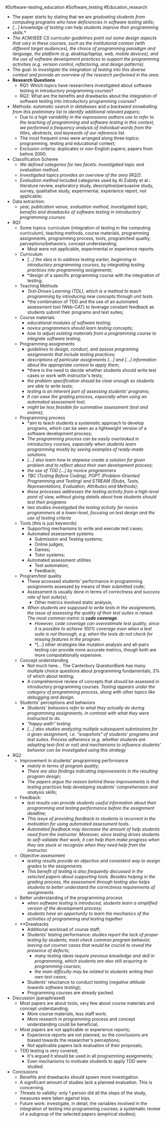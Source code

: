 #Software-testing_education #Software_testing #Education_research 
* The paper starts by stating that we are *graduating students from computing programs who have deficiencies in software testing skills*;
* *[...] knowledge of testing can help students improve their programming skills*.*
* *The ACM/IEEE CS curricular guidelines point out some design aspects that vary in these courses, such as the institutional context (with different target audiences), the choice of programming paradigm and language, the platform (e.g. desktop/laptop, web, mobile devices), and the use of software development practices to support the programming activities (e.g. version control, refactoring, and design patterns).*
* The goal: *to investigate the integration of testing into this diverse context and provide an overview of the research performed in the area*.
* **Research Questions**
	* RQ1: Which topics have researchers investigated about software testing in introductory programming courses?
	* RQ2: What are the benefits and drawbacks about the integration of software testing into introductory programming courses?
* Methods: *automatic search in databases* and *a backward snowballing from this preliminary list to identify additional relevant papers*;
	* Due to *a high variability in the expressions authors use to refer to the teaching of programming and software testing in this context, we performed a frequency analysis of individual words from the titles, abstracts, and keywords of our reference list.*
	* The most frequent ones were arranged along three topics: programming, testing and educational context;
	* Exclusion criteria: duplicates or non-English papers; papers from before 2000;
* Classification Scheme
	* *We defined categories for two facets: investigated topic and evaluation method*.
	* *Investigated topics provides an overview of the area (RQ2)*. 
	* *Evaluation method* included categories used by Al Zubidy et al.: literature review, exploratory study, descriptive/persuasive study, survey, qualitative study, experimental, experience report, not applicable;
* Data extraction:
	* *year, publication venue, evaluation method, investigated topic, benefits and drawbacks of software testing in introductory programming courses*
* RQ1
	* Some topics: curriculum (integration of testing in the computing curriculum), teaching methods, course materials, programming assignments, programming process, tools, program/test quality, perceptions/behaviors, concept understanding;
		* Most were not applicable, experimental or experience reports.
	* Curriculum
		* *[...] the idea is to address testing earlier, beginning in introductory programming courses, by integrating testing practices into programming assignments*;
		* *design of a specific programming course with the integration of testing;
	* Teaching Methods
		* *Test-Driven Learning (TDL), which is a method to teach programming by introducing new concepts through unit tests.*
		* *the combination of TDD and the use of an automated assessment tool (Web-CAT) to leverage constant feedback as students submit their programs and test suites;
	* Course materials
		* *educational modules of software testing*;
		* *novice programmers should learn testing concepts*;
		* *how to adjust existing materials from a programming course to integrate software testing*;
	* Programming assignments
		* *guidelines to design, conduct, and assess programing assignments that include testing practices*;
		* *descriptions of particular assignments [...] and [...] information about the appropriate context to apply them*;
		* *there is the need to decide whether students should write test cases or work with instructor's tests;
		* *the problem specification should be clear enough so students are able to write tests*;
		* *testing is an inherent part of assessing students' programs*;
		* *It can ease the grading process, especially when using an automated assessment tool*;
		* *might be less feasible for summative assessment (test and exams)*;
	* Programming process
		* *aim to teach students a systematic approach to develop programs, which can be seen as a lightweight version of a software development process;
		* *The programming process can be easily overlooked in introductory courses, especially when students learn programming mostly by seeing examples of ready-made solutions.*
		* *[...] also learn how to stepwise create a solution for given problem and to reflect about their own development process*;
		* *the use of TDD [...] by novice programmers*
		* *TBC (Testing Before Coding), POPT (Problem-Oriented Programming and Testing) and STREAM (Stubs, Tests, Representations, Evaluation, Attributes and Methods)*;
		* *these processes addresses the testing activity from a high-level point of view, without giving details about how students should test their programs*
		* *two studies investigated the testing activity for novice programmers at a lower-level, focusing on test design and the use of testing criteria*
	* Tools (this is just keywords)
		* Supporting mechanisms to write and execute test cases;
		* Automated assessment systems
			* Submission and Testing systems;
			* Online judges;
			* Games;
			* Tutor systems;
		* Automated assessment utilities
			* Test automation;
			* Feedback;
	* Program/test quality
		* These accessed students' performance in programming assignments assessed by means of their submitted code;
		* Assessment is usually done in terms of *correctness* and *success rate of test suite(s)*;
			* Other metrics involved static analysis;
		* *When students are supposed to write tests in the assignments, the issue of assessing the quality of their test suites is raised. The most common metric is **code coverage**.*
			* *However, code coverage can overestimate test quality, since it is possible to achieve 100% coverage even when a test suite is not thorough, e.g. when the tests do not check for missing features in the program.*
			* *[...] other strategies like mutation analysis and all-pairs testing can provide more accurate metrics, though both are more computationally expensive.
	* Concept understanding
		* Not much here... The Canterbury QuestionBank has many multiple choice questions about programming fundamentals, 3% of which about testing;
		* A comprehensive review of concepts that should be assessed in introductory programming courses. *Testing appears under the category of programming process, along with other topics like debugging and design.*
	* Students' perceptions and behaviors
		* *Students' behaviors refer to what they actually do during programming assignments, in contrast with what they were instructed to do.*
		* *"happy-path" testing*
		* *[...] also studies analyzing multiple subsequent submissions for a given assignment, i.e. "snapshots" of students' programs and test suites. Process adherence (e.g. whether students are adopting test-first or not) and mechanisms to influence students' behavior can be investigated using this strategy*
* RQ2
	* Improvement in students' programming performance
		* *mainly in terms of program quality*;
		* *There are also findings indicating improvements in the resulting program design*;
		* *The papers argue the reason behind these improvements is that testing practices help developing students' comprehension and analysis skills*;
	* Feedback:
		* *test results can provide students useful information about their programming and testing performance before the assignment deadline*;
		* *This issue of providing feedback to students is recurrent in the motivation for using automated assessment tools.*
		* *Automated feedback may decrease the amount of help students need from the instructor. Moreover, since testing drives students to self-validate their work, it can help them make progress when they are stuck or recognize when they need help from the instructor.*
	* Objective assessment
		* *testing results provide an objective and consistent way to assign grades to the assignments*
		* *This benefit of testing is also frequently discussed in the selected papers about supporting tools. Besides helping in the grading process, the assessment through testing also helps students to better understand the correctness requirements of assignments.*
	* Better understanding of the programming process
		* *when software testing is introduced, students learn a simplified version of the development process*;
		* *students have an opportunity to learn the mechanics of the activities of programming and testing together*
	* **Drawbacks
		* Additional workload of course staff;
		* Students' testing performance: *studies report the lack of proper testing by students*; *most check common program behavior, leaving out courner cases that would be crucial to reveal the presence of defects*;
			* *many testing ideas require previous knowledge and skill in programming, which students are also still acquiring in programming courses*;
			* *the main difficulty may be related to students writing their own test cases*;
		* Students' reluctance to conduct testing (*negative attitude towards software testing*);
		* Programming courses are already packed.
* Discussion (paraphrased)
	* Most papers are about tools, very few about course materials and concept understanding;
		* More course materials, less staff work;
		* More research in programming process and concept understanding could be beneficial;
	* Most papers are not applicable or experience reports;
		* Experience reports are not planned, so the conclusions are biased towards the researcher's perceptions;
		* Not applicable papers lack evaluation of their proposals;
	* TDD testing is very covered;
		* It's argued it should be used in all programming assignments;
		* Even mechanisms to motivate students to apply TDD were studied.
* Conclusions
	* Benefits and drawbacks should spawn more investigation.
	* A significant amount of studies lack a planned evaluation. This is concerning.
	* Threats to validity: only 1 person did all the steps of the study, measures were taken against bias. 
	* Future work: investigate, in detail, the variables involved in the integration of testing into programming courses; a systematic review of a subgroup of the selected papers (empirical studies);
	